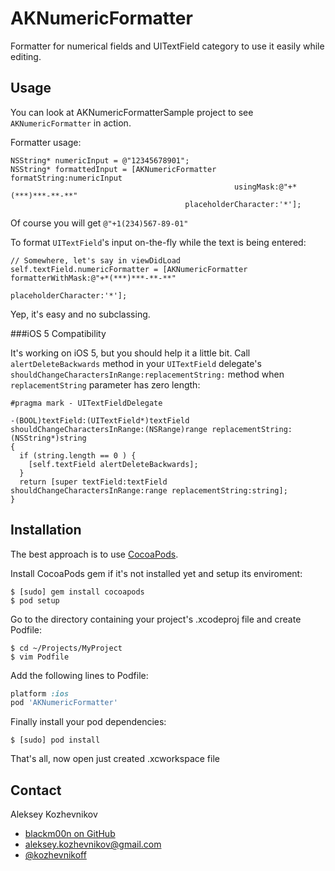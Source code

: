 AKNumericFormatter
==================
Formatter for numerical fields and UITextField category to use it easily while editing.

Usage
-----

You can look at AKNumericFormatterSample project to see `AKNumericFormatter` in action.

Formatter usage:
```objc
NSString* numericInput = @"12345678901";
NSString* formattedInput = [AKNumericFormatter formatString:numericInput
                                                  usingMask:@"+*(***)***-**-**"
                                       placeholderCharacter:'*'];
```
Of course you will get `@"+1(234)567-89-01"`

To format `UITextField`'s input on-the-fly while the text is being entered:
```objc
// Somewhere, let's say in viewDidLoad
self.textField.numericFormatter = [AKNumericFormatter formatterWithMask:@"+*(***)***-**-**"
                                                   placeholderCharacter:'*'];
```
Yep, it's easy and no subclassing.

###iOS 5 Compatibility

It's working on iOS 5, but you should help it a little bit. Call `alertDeleteBackwards` method
in your `UITextField` delegate's `shouldChangeCharactersInRange:replacementString:` method
when `replacementString` parameter has zero length:

```objc
#pragma mark - UITextFieldDelegate

-(BOOL)textField:(UITextField*)textField shouldChangeCharactersInRange:(NSRange)range replacementString:(NSString*)string
{
  if (string.length == 0 ) {
    [self.textField alertDeleteBackwards];
  }
  return [super textField:textField shouldChangeCharactersInRange:range replacementString:string];
}
```

Installation
------------

The best approach is to use [CocoaPods](http://cocoapods.org/).

Install CocoaPods gem if it's not installed yet and setup its enviroment:

    $ [sudo] gem install cocoapods
    $ pod setup

Go to the directory containing your project's .xcodeproj file and create Podfile:

    $ cd ~/Projects/MyProject
    $ vim Podfile
  
Add the following lines to Podfile:

```ruby
platform :ios
pod 'AKNumericFormatter'
```
  
Finally install your pod dependencies:

    $ [sudo] pod install
    
That's all, now open just created .xcworkspace file

Contact
-------
Aleksey Kozhevnikov
* [blackm00n on GitHub](https://github.com/blackm00n)
* aleksey.kozhevnikov@gmail.com
* [@kozhevnikoff](https://twitter.com/kozhevnikoff)



